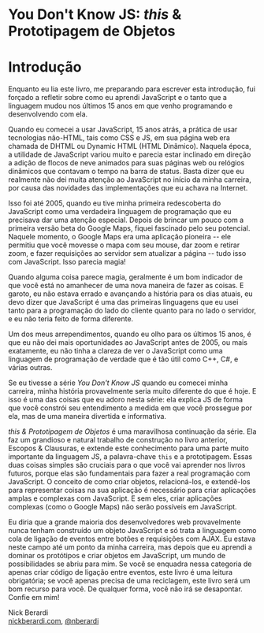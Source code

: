 # You Don't Know JS: *this* & Prototipagem de Objetos
# Introdução

Enquanto eu lia este livro, me preparando para escrever esta introdução, fui forçado a refletir sobre como eu aprendi JavaScript e o tanto que a linguagem mudou nos últimos 15 anos em que venho programando e desenvolvendo com ela.

Quando eu comecei a usar JavaScript, 15 anos atrás, a prática de usar tecnologias não-HTML, tais como CSS e JS, em sua página web era chamada de DHTML ou Dynamic HTML (HTML Dinâmico). Naquela época, a utilidade de JavaScript variou muito e parecia estar inclinado em direção a adição de flocos de neve animados para suas páginas web ou relógios dinâmicos que contavam o tempo na barra de status. Basta dizer que eu realmente não dei muita atenção ao JavaScript no início da minha carreira, por causa das novidades das implementações que eu achava na Internet.

Isso foi até 2005, quando eu tive minha primeira redescoberta do JavaScript como uma verdadeira linguagem de programação que eu precisava dar uma atenção especial. Depois de brincar um pouco com a primeira versão beta do Google Maps, fiquei fascinado pelo seu potencial. Naquele momento, o Google Maps era uma aplicação pioneira -- ele permitiu que você movesse o mapa com seu mouse, dar zoom e retirar zoom, e fazer requisições ao servidor sem atualizar a página -- tudo isso com JavaScript. Isso parecia magia!

Quando alguma coisa parece magia, geralmente é um bom indicador de que você está no amanhecer de uma nova maneira de fazer as coisas. E garoto, eu não estava errado e avançando a história para os dias atuais, eu devo dizer que JavaScript é uma das primeiras linguagens que eu usei tanto para a programação do lado do cliente quanto para no lado o servidor, e eu não teria feito de forma diferente.

Um dos meus arrependimentos, quando eu olho para os últimos 15 anos, é que eu não dei mais oportunidades ao JavaScript antes de 2005, ou mais exatamente, eu não tinha a clareza de ver o JavaScript como uma linguagem de programação de verdade que é tão útil como C++, C#, e várias outras.

Se eu tivesse a série *You Don't Know JS* quando eu comecei minha carreira, minha história provavelmente seria muito diferente do que é hoje. E isso é uma das coisas que eu adoro nesta série: ela explica JS de forma que você constrói seu entendimento a medida em que você prossegue por ela, mas de uma maneira divertida e informativa.

*this & Prototipagem de Objetos* é uma maravilhosa continuação da série. Ela faz um grandioso e natural trabalho de construção no livro anterior, Escopos & Clausuras, e extende este conhecimento para uma parte muito importante da linguagem JS, a palavra-chave `this` e a prototipagem. Essas duas coisas simples são cruciais para o que você vai aprender nos livros futuros, porque elas são fundamentais para fazer a real programação com JavaScript. O conceito de como criar objetos, relacioná-los, e extendê-los para representar coisas na sua aplicação é necessário para criar aplicações amplas e complexas com JavaScript. E sem eles, criar aplicações complexas (como o Google Maps) não serão possíveis em JavaScript.

Eu diria que a grande maioria dos desenvolvedores web provavelmente nunca tenham construído um objeto JavaScript e só trata a linguagem como cola de ligação de eventos entre botões e requisições com AJAX. Eu estava neste campo até um ponto da minha carreira, mas depois que eu aprendi a dominar os protótipos e criar objetos em JavaScript, um mundo de possibilidades se abriu para mim. Se você se enquadra nessa categoria de apenas criar código de ligação entre eventos, este livro é uma leitura obrigatória; se você apenas precisa de uma reciclagem, este livro será um bom recurso para você. De qualquer forma, você não irá se desapontar. Confie em mim!

Nick Berardi<br>
[nickberardi.com](http://nickberardi.com), [@nberardi](http://twitter.com/nberardi)
